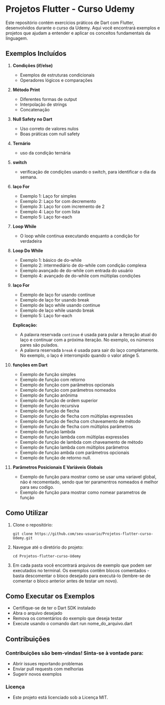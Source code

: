 # Projetos Flutter - Curso Udemy

Este repositório contém exercícios práticos de Dart com Flutter, desenvolvidos durante o curso da Udemy. Aqui você encontrará exemplos e projetos que ajudam a entender e aplicar os conceitos fundamentais da linguagem.

## Exemplos Incluídos

1. **Condições (if/else)**
   - Exemplos de estruturas condicionais
   - Operadores lógicos e comparações

2. **Método Print**
   - Diferentes formas de output
   - Interpolação de strings
   - Concatenação

3. **Null Safety no Dart**
   - Uso correto de valores nulos
   - Boas práticas com null safety

4. **Ternário**
   - uso da condição ternária

5. **switch**
   - verificação de condições usando o switch, para identificar o dia da semana.

6. **laço For**
   - Exemplo 1: Laço for simples
   - Exemplo 2: Laço for com decremento
   - Exemplo 3: Laço for com incremento de 2
   - Exemplo 4: Laço for com lista
   - Exemplo 5: Laço for-each

7. **Loop While**
   - O loop while continua executando enquanto a condição for verdadeira

8. **Loop Do While**
   - Exemplo 1: básico de do-while
   - Exemplo 2: intermediário de do-while com condição complexa
   - Exemplo avançado de do-while com entrada do usuário
   - Exemplo 4: avançado de do-while com múltiplas condições

9. **laço For**
   - Exemplo de laço for usando continue
   - Exemplo de laço for usando break
   - Exemplo de laço while usando continue
   - Exemplo de laço while usando break
   - Exemplo 5: Laço for-each

   **Explicação:**
   - A palavra reservada `continue` é usada para pular a iteração atual do laço e continuar com a próxima iteração. No exemplo, os números pares são pulados.
   - A palavra reservada `break` é usada para sair do laço completamente. No exemplo, o laço é interrompido quando o valor atinge 5.

10. **funções em Dart**
    - Exemplo de função simples
    - Exemplo de função com retorno
    - Exemplo de função com parâmetros opcionais
    - Exemplo de função com parâmetros nomeados
    - Exemplo de função anônima
    - Exemplo de função de ordem superior
    - Exemplo de função recursiva
    - Exemplo de função de flecha
    - Exemplo de função de flecha com múltiplas expressões
    - Exemplo de função de flecha com chaveamento de método
    - Exemplo de função de flecha com múltiplos parâmetros
    - Exemplo de função lambda
    - Exemplo de função lambda com múltiplas expressões
    - Exemplo de função de lambda com chaveamento de método
    - Exemplo de função lambda com múltiplos parâmetros
    - Exemplo de função ambda com parâmetros opcionais
    - Exemplo de função de retorno null.

11. **Parâmetros Posicionais E Variáveis Globais**
    - Exemplo de função para mostrar como se usar uma variavel global, não é recomentado, sendo
   que ter paramentros nomeados é melhor para seu codigo.
    - Exemplo de função para mostrar como nomear parametros de função

## Como Utilizar

1. Clone o repositório:

   ```
   git clone https://github.com/seu-usuario/Projetos-flutter-curso-Udemy.git
   ```

2. Navegue até o diretório do projeto:

   ```
   cd Projetos-flutter-curso-Udemy
   ```

1. Em cada pasta você encontrará arquivos de exemplo que podem ser executados no terminal. Os exemplos contêm blocos comentados - basta descomentar o bloco desejado para executá-lo (lembre-se de comentar o bloco anterior antes de testar um novo).

## Como Executar os Exemplos

- Certifique-se de ter o Dart SDK instalado
- Abra o arquivo desejado
- Remova os comentários do exemplo que deseja testar
- Execute usando o comando dart run nome_do_arquivo.dart

## Contribuições

### Contribuições são bem-vindas! Sinta-se à vontade para:

- Abrir issues reportando problemas
- Enviar pull requests com melhorias
- Sugerir novos exemplos

### Licença

- Este projeto está licenciado sob a Licença MIT.
